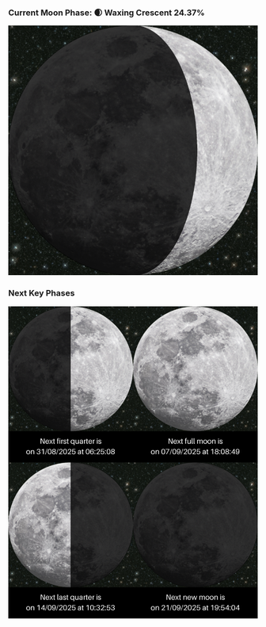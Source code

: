 ### Current Moon Phase: 🌒 Waxing Crescent 24.37%
![Moon Phase](moonphase.png)
### Next Key Phases
![Gallery](gallery.png)